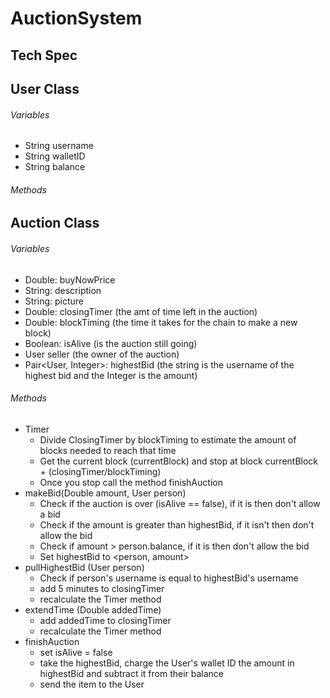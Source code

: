 # AuctionSystem
## Tech Spec

## User Class
###### Variables
- String username
- String walletID
- String balance
###### Methods

## Auction Class
###### Variables
- Double: buyNowPrice
- String: description
- String: picture
- Double: closingTimer (the amt of time left in the auction)
- Double: blockTiming (the time it takes for the chain to make a new block)
- Boolean: isAlive (is the auction still going)
- User seller (the owner of the auction)
- Pair<User, Integer>: highestBid (the string is the username of the highest bid and the Integer is the amount)
###### Methods

- Timer
  - Divide ClosingTimer by blockTiming to estimate the amount of blocks needed to reach that time
  - Get the current block (currentBlock) and stop at block currentBlock + (closingTimer/blockTiming)
  - Once you stop call the method finishAuction
- makeBid(Double amount, User person)
  - Check if the auction is over (isAlive == false), if it is then don't allow a bid
  - Check if the amount is greater than highestBid, if it isn't then don't allow the bid
  - Check if amount > person.balance, if it is then don't allow the bid
  - Set highestBid to <person, amount>
- pullHighestBid (User person)
  - Check if person's username is equal to highestBid's username
  - add 5 minutes to closingTimer
  - recalculate the Timer method
- extendTime (Double addedTime)
  - add addedTime to closingTimer
  - recalculate the Timer method
- finishAuction
  - set isAlive = false
  - take the highestBid, charge the User's wallet ID the amount in highestBid and subtract it from their balance
  - send the item to the User
